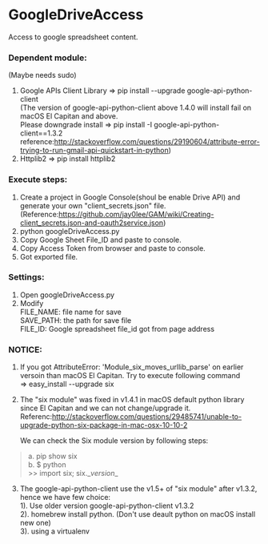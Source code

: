 
# GoogleDriveAccess
Access to google spreadsheet content.

### Dependent module:  
(Maybe needs sudo)

1. Google APIs Client Library => pip install --upgrade google-api-python-client  
	(The version of google-api-python-client above 1.4.0 will install fail on macOS El Capitan and above. <br> 
Please downgrade install => pip install -I google-api-python-client==1.3.2 <br>
reference:<http://stackoverflow.com/questions/29190604/attribute-error-trying-to-run-gmail-api-quickstart-in-python>)
2. Httplib2 => pip install httplib2

### Execute steps:

1. Create a project in Google Console(shoul be enable Drive API) and generate your own "client_secrets.json" file. <br>
	(Reference:<https://github.com/jay0lee/GAM/wiki/Creating-client_secrets.json-and-oauth2service.json>)
2. python googleDriveAccess.py
3. Copy Google Sheet File_ID and paste to console.
4. Copy Access Token from browser and paste to console.
5. Got exported file.

### Settings:

1. Open googleDriveAccess.py
2. Modify  
	FILE_NAME: file name for save  
	SAVE_PATH: the path for save file  
	FILE_ID: Google spreadsheet file_id got from page address  

### NOTICE:

1. If you got AttributeError: 'Module_six_moves_urllib_parse' on earlier versoin than macOS El Capitan. Try to execute following command  
	=> easy_install --upgrade six  
2. The "six module" was fixed in v1.4.1 in macOS default python library since El Capitan and we can not change/upgrade it.  <br>
	Referenc:<http://stackoverflow.com/questions/29485741/unable-to-upgrade-python-six-package-in-mac-osx-10-10-2>

	We can check the Six module version by following steps:  
>  	a. pip show six  
>  	b. $ python  
>		\>> import six; six.\__version__  <br>
3. The google-api-python-client use the v1.5+ of "six module" after v1.3.2, hence we have few choice: <br>
	1). Use older version google-api-python-client v1.3.2 <br>
	2). homebrew install python. (Don't use deault python on macOS install new one)<br>
	3). using a virtualenv
